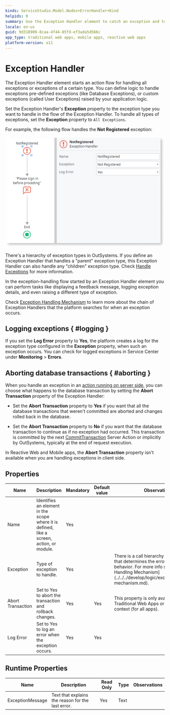 ```yaml
---
kinds: ServiceStudio.Model.Nodes+ErrorHandler+Kind
helpids: 0
summary: Use the Exception Handler element to catch an exception and to start a logic flow for handling that exception.
locale: en-us
guid: 9d318909-8caa-4f44-85fd-ef3ada5d566c
app_type: traditional web apps, mobile apps, reactive web apps
platform-version: o11
---
```


# Exception Handler


The Exception Handler element starts an action flow for handling all exceptions or exceptions of a certain type. You can define logic to handle exceptions pre-defined exceptions (like Database Exceptions), or custom exceptions (called User Exceptions) raised by your application logic.

Set the Exception Handler's **Exception** property to the exception type you want to handle in the flow of the Exception Handler. To handle all types of exceptions, set the **Exception** property to `All Exceptions`.

For example, the following flow handles the **Not Registered** exception:

![Exception Handler example](images/exception-handler-example-ss.png)

<div class="info" markdown="1">

There's a hierarchy of exception types in OutSystems. If you define an Exception Handler that handles a "parent" exception type, this Exception Handler can also handle any "children" exception type. Check [Handle Exceptions](../../../develop/logic/exceptions/intro.md) for more information.

</div>

In the exception-handling flow started by an Exception Handler element you can perform tasks like displaying a feedback message, logging exception details, and even raising a different type of exception.

Check [Exception Handling Mechanism](../../../develop/logic/exceptions/handling-mechanism.md) to learn more about the chain of Exception Handlers that the platform searches for when an exception occurs.

## Logging exceptions { #logging }

If you set the **Log Error** property to **Yes**, the platform creates a log for the exception type configured in the **Exception** property, when such an exception occurs. You can check for logged exceptions in Service Center under **Monitoring** > **Errors**.

## Aborting database transactions { #aborting }

When you handle an exception in an [action running on server side](../../../develop/logic/actions.md), you can choose what happens to the database transaction by setting the **Abort Transaction** property of the Exception Handler:

* Set the **Abort Transaction** property to **Yes** if you want that all the database transactions that weren't committed are aborted and changes rolled back in the database.

* Set the **Abort Transaction** property to **No** if you want that the database transaction to continue as if no exception had occurred. This transaction is committed by the next [CommitTransaction](../../data/database/handling-transactions.md) Server Action or implicitly by OutSystems, typically at the end of request execution.

<div class="info" markdown="1">

In Reactive Web and Mobile apps, the **Abort Transaction** property isn't available when you are handling exceptions in client side.

</div>

## Properties

<table markdown="1">
<thead>
<tr>
<th>Name</th>
<th>Description</th>
<th>Mandatory</th>
<th>Default value</th>
<th>Observations</th>
</tr>
</thead>
<tbody>
<tr>
<td title="Name">Name</td>
<td>Identifies an element in the scope where it is defined, like a screen, action, or module.</td>
<td>Yes</td>
<td></td>
<td></td>
</tr>
<tr>
<td title="Exception">Exception</td>
<td>Type of exception to handle.</td>
<td>Yes</td>
<td></td>
<td>There is a call hierarchy for exceptions that determines the error handler behavior. For more info see [Exception Handling Mechanism](../../../develop/logic/exceptions/handling-mechanism.md).</td>
</tr>
<tr>
<td title="Abort Transaction">Abort Transaction</td>
<td>Set to Yes to abort the transaction and rollback changes.</td>
<td>Yes</td>
<td>Yes</td>
<td>This property is only available in Traditional Web Apps or in a server-side context (for all apps).</td>
</tr>
<tr>
<td title="Log Error">Log Error</td>
<td>Set to Yes to log an error when the exception occurs.</td>
<td>Yes</td>
<td>Yes</td>
<td></td>
</tr>
</tbody>
</table>

## Runtime Properties

<table markdown="1">
<thead>
<tr>
<th>Name</th>
<th>Description</th>
<th>Read Only</th>
<th>Type</th>
<th>Observations</th>
</tr>
</thead>
<tbody>
<tr>
<td>ExceptionMessage</td>
<td>Text that explains the reason for the last error.</td>
<td>Yes</td>
<td>Text</td>
<td></td>
</tr>
</tbody>
</table>


